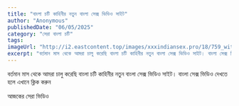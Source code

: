 ```yaml
---
title: "বাংলা চটি কাহিনীর নতুন বাংলা সেক্স ভিডিও সাইট"
author: "Anonymous"
publishedDate: "06/05/2025"
category: "সেরা বাংলা চটি"
tags: 
imageUrl: "http://i2.eastcontent.top/images/xxxindiansex.pro/18/759_with_hose.jpg"
excerpt: "বর্তমান মাস থেকে আমরা চালু করেছি বাংলা চটি কাহিনীর নতুন বাংলা সেক্স ভিডিও সাইট। বাংলা সেক্স ভিডিও দেখতে হলে  এখানে ক্লিক..."
---
```


বর্তমান মাস থেকে আমরা চালু করেছি বাংলা চটি কাহিনীর নতুন বাংলা সেক্স ভিডিও সাইট। বাংলা সেক্স ভিডিও দেখতে হলে 
এখানে ক্লিক করুন 


আজকের সেরা ভিডিও

